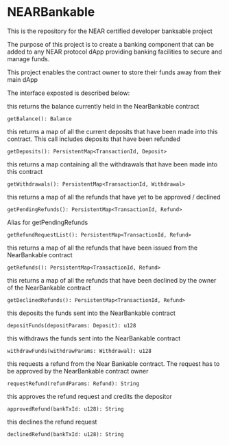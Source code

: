 # NEARBankable
This is the repository for the NEAR certified developer banksable project

The purpose of this project is to create a banking component that can be added to any NEAR protocol dApp providing banking facilities to secure and manage funds. 

This project enables the contract owner to store their funds away from their main dApp 

The interface exposted is described below: 

this returns the balance currently held in the NearBankable contract 
```
getBalance(): Balance 
```
this returns a map of all the current deposits that have been made into this contract. This call includes deposits that have been refunded
```
getDeposits(): PersistentMap<TransactionId, Deposit> 
```

this returns a map containing all the withdrawals that have been made into this contract
```
getWithdrawals(): PersistentMap<TransactionId, Withdrawal> 
```

this returns a map of all the refunds that have yet to be approved / declined 
```
getPendingRefunds(): PersistentMap<TransactionId, Refund> 
```
Alias for getPendingRefunds
```
getRefundRequestList(): PersistentMap<TransactionId, Refund>
```

this returns a map of all the refunds that have been issued from the NearBankable contract
```
getRefunds(): PersistentMap<TransactionId, Refund>
```

this returns a map of all the refunds that have been declined by the owner of the NearBankable contract 
```
getDeclinedRefunds(): PersistentMap<TransactionId, Refund>
```

this deposits the funds sent into the NearBankable contract
```
depositFunds(depositParams: Deposit): u128
```

this withdraws the funds sent into the NearBankable contract
```
withdrawFunds(withdrawParams: Withdrawal): u128
```
this requests a refund from the Near Bankable contract. The request has to be approved by the NearBankable contract owner
```
requestRefund(refundParams: Refund): String
```

this approves the refund request and credits the depositor
```
approvedRefund(bankTxId: u128): String
```

this declines the refund request 
```
declinedRefund(bankTxId: u128): String
```
